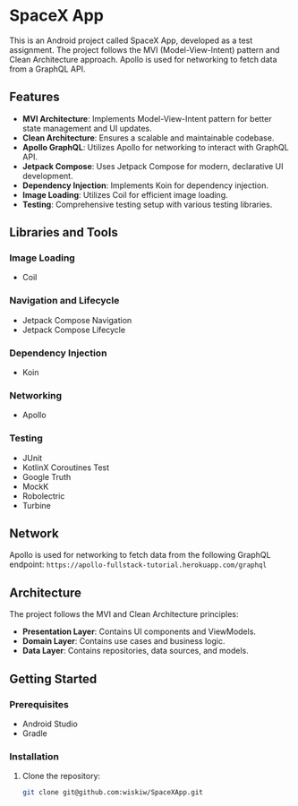 
# SpaceX App

This is an Android project called SpaceX App, developed as a test assignment. The project follows the MVI (Model-View-Intent) pattern and Clean Architecture approach. Apollo is used for networking to fetch data from a GraphQL API.

## Features

- **MVI Architecture**: Implements Model-View-Intent pattern for better state management and UI updates.
- **Clean Architecture**: Ensures a scalable and maintainable codebase.
- **Apollo GraphQL**: Utilizes Apollo for networking to interact with GraphQL API.
- **Jetpack Compose**: Uses Jetpack Compose for modern, declarative UI development.
- **Dependency Injection**: Implements Koin for dependency injection.
- **Image Loading**: Utilizes Coil for efficient image loading.
- **Testing**: Comprehensive testing setup with various testing libraries.

## Libraries and Tools

### Image Loading
- Coil

### Navigation and Lifecycle
- Jetpack Compose Navigation
- Jetpack Compose Lifecycle

### Dependency Injection
- Koin

### Networking
- Apollo

### Testing
- JUnit
- KotlinX Coroutines Test
- Google Truth
- MockK
- Robolectric
- Turbine

## Network

Apollo is used for networking to fetch data from the following GraphQL endpoint:
`https://apollo-fullstack-tutorial.herokuapp.com/graphql`

## Architecture

The project follows the MVI and Clean Architecture principles:

- **Presentation Layer**: Contains UI components and ViewModels.
- **Domain Layer**: Contains use cases and business logic.
- **Data Layer**: Contains repositories, data sources, and models.

## Getting Started

### Prerequisites

- Android Studio
- Gradle

### Installation

1. Clone the repository:
   ```sh
   git clone git@github.com:wiskiw/SpaceXApp.git
